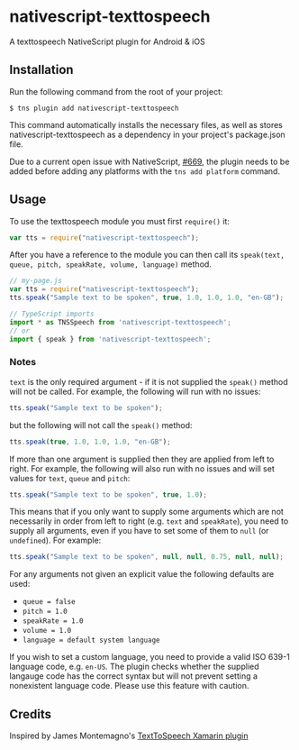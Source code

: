 # nativescript-texttospeech

A texttospeech NativeScript plugin for Android & iOS

## Installation

Run the following command from the root of your project:

```
$ tns plugin add nativescript-texttospeech
```

This command automatically installs the necessary files, as well as stores nativescript-texttospeech as a dependency in your project's package.json file.

Due to a current open issue with NativeScript, [#669](https://github.com/NativeScript/nativescript-cli/issues/669), the plugin needs to be added before adding any platforms with the `tns add platform` command.

## Usage

To use the texttospeech module you must first `require()` it:

```js
var tts = require("nativescript-texttospeech");
```

After you have a reference to the module you can then call its `speak(text, queue, pitch, speakRate, volume, language)` method.

```js
// my-page.js
var tts = require("nativescript-texttospeech");
tts.speak("Sample text to be spoken", true, 1.0, 1.0, 1.0, "en-GB");

// TypeScript imports
import * as TNSSpeech from 'nativescript-texttospeech';
// or
import { speak } from 'nativescript-texttospeech';
```

### Notes

`text` is the only required argument - if it is not supplied the `speak()` method will not be called. For example, the following will run with no issues:

```js
tts.speak("Sample text to be spoken");
```

but the following will not call the `speak()` method:

```js
tts.speak(true, 1.0, 1.0, 1.0, "en-GB");
```

If more than one argument is supplied then they are applied from left to right. For example, the following will also run with no issues and will set values for `text`, `queue` and `pitch`:

```js
tts.speak("Sample text to be spoken", true, 1.0);
```

This means that if you only want to supply some arguments which are not necessarily in order from left to right (e.g. `text` and `speakRate`), you need to supply all arguments, even if you have to set some of them to `null` (or `undefined`). For example:

```js
tts.speak("Sample text to be spoken", null, null, 0.75, null, null);
```

For any arguments not given an explicit value the following defaults are used:  
- `queue = false`  
- `pitch = 1.0`  
- `speakRate = 1.0`  
- `volume = 1.0` 
- `language = default system language`

If you wish to set a custom language, you need to provide a valid ISO 639-1 language code, e.g. `en-US`. The plugin checks whether the supplied langauge code has the correct syntax but will not prevent setting a nonexistent language code. Please use this feature with caution.

## Credits

Inspired by James Montemagno's [TextToSpeech Xamarin plugin](https://github.com/jamesmontemagno/Xamarin.Plugins/tree/master/TextToSpeech)
